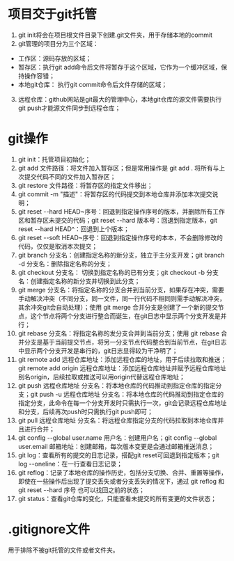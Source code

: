 # 项目交于git托管
1. git init将会在项目根文件目录下创建.git文件夹，用于存储本地的commit
2. git管理的项目分为三个区域：
- 工作区：源码存放的区域；
- 暂存区：执行git add命令后文件将暂存于这个区域，它作为一个缓冲区域，保持操作容错；
- 本地git仓库： 执行git commit命令后文件存储的区域；
3. 远程仓库：github网站是git最大的管理中心，本地git仓库的源文件需要执行git push才能源文件同步到远程仓库；
# git操作
1. git init：托管项目初始化；
2. git add 文件路径：将文件加入暂存区；但是常用操作是 git add . 将所有与上次提交代码不同的文件加入暂存区；
3. git restore 文件路径：将暂存区的指定文件移出；
4. git commit -m "描述"：将暂存区的代码提交到本地仓库并添加本次提交说明；
5. git reset --hard HEAD~序号：回退到指定操作序号的版本，并删除所有工作区和暂存区未提交的代码；git reset --hard 版本号：回退到指定版本，git reset --hard HEAD^：回退到上个版本；
6. git reset --soft HEAD~序号：回退到指定操作序号的本本，不会删除修改的代码，仅仅是取消本次提交；
7. git branch 分支名：创建指定名称的新分支，独立于主分支开发；git branch -d 分支名：删除指定名称的分支；
8. git checkout 分支名： 切换到指定名称的已有分支；git checkout -b 分支名：创建指定名称的新分支并切换到此分支；
9. git merge 分支名：将指定名称的分支合并到当前分支，如果存在冲突，需要手动解决冲突（不同分支，同一文件，同一行代码不相同则需手动解决冲突，其余冲突git会自动处理）；使用 git merge 合并分支是创建了一个新的提交节点，这个节点将两个分支进行整合而诞生，在git日志中显示两个分支开发是并行；
10. git rebase 分支名：将指定名称的发分支合并到当前分支；使用 git rebase 合并分支是基于当前提交节点，将另一分支节点代码整合到当前节点，在git日志中显示两个分支开发是串行的，git日志显得较为干净明了；
11. git remote add 远程仓库地址：添加远程仓库的地址，用于后续拉取和推送；git remote add origin 远程仓库地址：添加远程仓库地址并赋予远程仓库地址别名origin，后续拉取或推送可以用origin代替远程仓库地址；
12. git push 远程仓库地址 分支名：将本地仓库的代码推动到指定仓库的指定分支；git push -u 远程仓库地址 分支名：将本地仓库的代码推动到指定仓库的指定分支，此命令在每一个分支开发时只需执行一次，git会记录远程仓库地址和分支，后续再次push时只需执行git push即可；
13. git pull 远程仓库地址 分支名：将远程仓库指定分支的代码拉取到本地仓库并且进行合并；
14. git config --global user.name 用户名：创建用户名；git config --global user.email 邮箱地址：创建邮箱，每次版本变更是会通过邮箱推送消息；
15. git log：查看所有的提交的日志记录，搭配git reset可回退到指定版本；git log --oneline：在一行查看日志记录；
16. git reflog：记录了本地仓库的操作历史，包括分支切换、合并、重置等操作，即使在一些操作后出现了提交丢失或者分支丢失的情况下，通过 git reflog 和 git reset --hard 序号 也可以找回之前的状态；
17. git status：查看git仓库的变化，只能查看未提交的所有变更的文件状态；
# .gitignore文件
用于排除不被git托管的文件或者文件夹。

